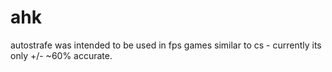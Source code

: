 # ahk
autostrafe was intended to be used in fps games similar to cs - currently its only +/- ~60% accurate. 
